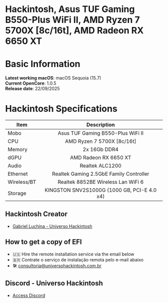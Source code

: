 # Hackintosh, Asus TUF Gaming B550-Plus WiFi II, AMD Ryzen 7 5700X [8c/16t], AMD Radeon RX 6650 XT

# Basic Information

**Latest working macOS**: macOS Sequoia (15.7)
<br>
**Current OpenCore**: 1.0.5
<br>
**Release date**: 22/09/2025

# Hackintosh Specifications
|Item|Description|
|-|:-------:|
|Mobo|Asus TUF Gaming B550-Plus WiFi II|
|CPU|AMD Ryzen 7 5700X [8c/16t]|
|Memory|2x 16Gb DDR4|
|dGPU|AMD Radeon RX 6650 XT|
|Audio|Realtek ALC1200|
|Ethernet|Realtek Gaming 2.5GbE Family Controller|
|Wireless/BT|Realtek 8852BE Wireless Lan WiFi 6|
|Storage|KINGSTON SNV2S1000G (1000 GB, PCI-E 4.0 x4)|

## Hackintosh Creator
- [Gabriel Luchina - Universo Hackintosh](https://luchina.com.br)

## How to get a copy of EFI
- 🇺🇸 Hire the remote installation service via the email below
- 🇧🇷 Contrate o serviço de instalação remota pelo e-mail abaixo
- 🛠️ [consultoria@universohackintosh.com.br](mailto:consultoria@universohackintosh.com.br)

## Discord - Universo Hackintosh
- [Access Discord](https://discord.universohackintosh.com.br)
